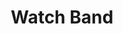 ---
title: "Watch Band"
price: "$150"
image: "/assets/img/productfeatureimg2_664706311.jpg?nf_resize=fit&w=320"
description: "Custom painted watch band for apple watch."
bestseller: true 
sale: false
---